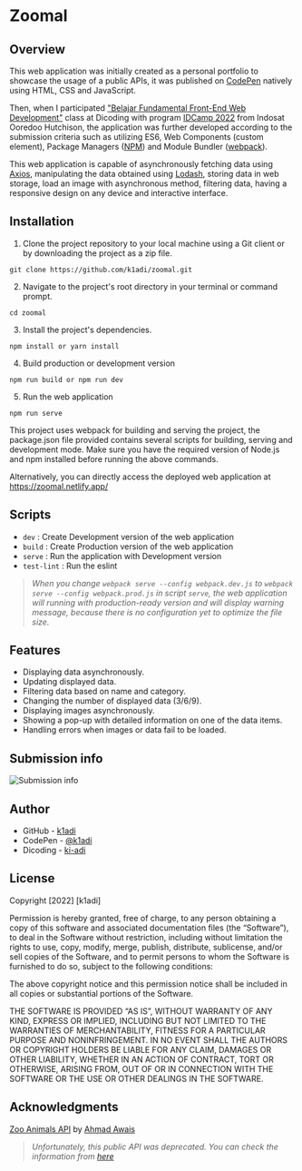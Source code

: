 # Zoomal

## Overview
This web application was initially created as a personal portfolio to showcase the usage of a public APIs, it was published on [CodePen](https://codepen.io/k1adi/pen/bGvVbYx) natively using HTML, CSS and JavaScript.

Then, when I participated ["Belajar Fundamental Front-End Web Development"](https://www.dicoding.com/academies/163) class at Dicoding with program [IDCamp 2022](https://idcamp.ioh.co.id/) from Indosat Ooredoo Hutchison, the application was further developed according to the submission criteria such as utilizing ES6, Web Components (custom element), Package Managers ([NPM](https://www.npmjs.com/)) and Module Bundler ([webpack](https://webpack.js.org/)).

This web application is capable of asynchronously fetching data using [Axios](https://axios-http.com/), manipulating the data obtained using [Lodash](https://lodash.com/), storing data in web storage, load an image with asynchronous method, filtering data, having a responsive design on any device and interactive interface.

## Installation
1. Clone the project repository to your local machine using a Git client or by downloading the project as a zip file.
```
git clone https://github.com/k1adi/zoomal.git
```
2. Navigate to the project's root directory in your terminal or command prompt.
```
cd zoomal
```
3. Install the project's dependencies.
```
npm install or yarn install
```
4. Build production or development version
```
npm run build or npm run dev
```
5. Run the web application
```
npm run serve
```

This project uses webpack for building and serving the project, the package.json file provided contains several scripts for building, serving and development mode. Make sure you have the required version of Node.js and npm installed before running the above commands.

Alternatively, you can directly access the deployed web application at https://zoomal.netlify.app/

## Scripts
- `dev` : Create Development version of the web application
- `build` : Create Production version of the web application
- `serve` : Run the application with Development version
- `test-lint` : Run the eslint
> *When you change `webpack serve --config webpack.dev.js` to `webpack serve --config webpack.prod.js` in script `serve`, the web application will running with production-ready version and will display warning message, because there is no configuration yet to optimize the file size.*

## Features
- Displaying data asynchronously.
- Updating displayed data.
- Filtering data based on name and category.
- Changing the number of displayed data (3/6/9).
- Displaying images asynchronously.
- Showing a pop-up with detailed information on one of the data items.
- Handling errors when images or data fail to be loaded.

## Submission info
![Submission info](screenshoot/submission-info.png)

## Author
- GitHub - [k1adi](https://github.com/k1adi)
- CodePen - [@k1adi](https://codepen.io/k1adi)
- Dicoding - [ki-adi](https://www.dicoding.com/users/ki-adi)

## License
Copyright [2022] [k1adi]

Permission is hereby granted, free of charge, to any person obtaining a copy of this software and associated documentation files (the “Software”), to deal in the Software without restriction, including without limitation the rights to use, copy, modify, merge, publish, distribute, sublicense, and/or sell copies of the Software, and to permit persons to whom the Software is furnished to do so, subject to the following conditions:

The above copyright notice and this permission notice shall be included in all copies or substantial portions of the Software.

THE SOFTWARE IS PROVIDED “AS IS”, WITHOUT WARRANTY OF ANY KIND, EXPRESS OR IMPLIED, INCLUDING BUT NOT LIMITED TO THE WARRANTIES OF MERCHANTABILITY, FITNESS FOR A PARTICULAR PURPOSE AND NONINFRINGEMENT. IN NO EVENT SHALL THE AUTHORS OR COPYRIGHT HOLDERS BE LIABLE FOR ANY CLAIM, DAMAGES OR OTHER LIABILITY, WHETHER IN AN ACTION OF CONTRACT, TORT OR OTHERWISE, ARISING FROM, OUT OF OR IN CONNECTION WITH THE SOFTWARE OR THE USE OR OTHER DEALINGS IN THE SOFTWARE.

## Acknowledgments
[Zoo Animals API](https://rapidapi.com/ahmadawais/api/zoo-animals-api) by [Ahmad Awais](https://rapidapi.com/user/ahmadawais)
> *Unfortunately, this public API was deprecated. You can check the information from [here](https://rapidapi.com/ahmadawais/api/zoo-animals-api/discussions/36880)*
